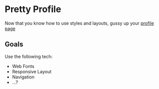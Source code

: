 # Pretty Profile

Now that you know how to use styles and layouts, gussy up your [profile page](basic_profile.md)

## Goals

Use the following tech:

* Web Fonts
* Responsive Layout
* Navigation
* ...?
